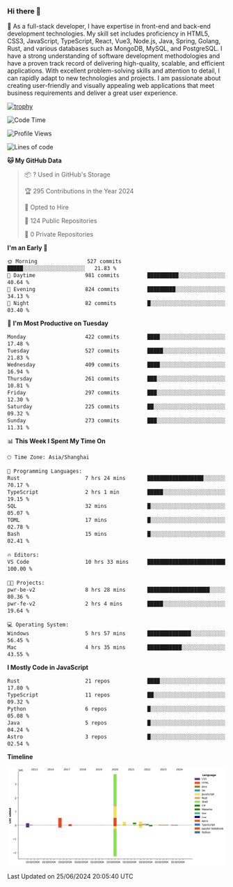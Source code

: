 ### Hi there 👋

🌱 As a full-stack developer, I have expertise in front-end and back-end development technologies. My skill set includes proficiency in HTML5, CSS3, JavaScript, TypeScript, React, Vue3, Node.js, Java, Spring, Golang, Rust, and various databases such as MongoDB, MySQL, and PostgreSQL. I have a strong understanding of software development methodologies and have a proven track record of delivering high-quality, scalable, and efficient applications. With excellent problem-solving skills and attention to detail, I can rapidly adapt to new technologies and projects. I am passionate about creating user-friendly and visually appealing web applications that meet business requirements and deliver a great user experience.

[![trophy](https://github-profile-trophy.vercel.app/?username=elton&rank=SECRET,SSS,SS,S,AAA,AA,A&theme=onedark&no-frame=true&margin-w=10)](https://github.com/ryo-ma/github-profile-trophy)

<!--START_SECTION:waka-->
![Code Time](http://img.shields.io/badge/Code%20Time-1%2C389%20hrs%2011%20mins-blue)

![Profile Views](http://img.shields.io/badge/Profile%20Views-1-blue)

![Lines of code](https://img.shields.io/badge/From%20Hello%20World%20I%27ve%20Written-5.6%20million%20lines%20of%20code-blue)

**🐱 My GitHub Data** 

> 📦 ? Used in GitHub's Storage 
 > 
> 🏆 295 Contributions in the Year 2024
 > 
> 💼 Opted to Hire
 > 
> 📜 124 Public Repositories 
 > 
> 🔑 0 Private Repositories 
 > 
**I'm an Early 🐤** 

```text
🌞 Morning                527 commits         █████░░░░░░░░░░░░░░░░░░░░   21.83 % 
🌆 Daytime                981 commits         ██████████░░░░░░░░░░░░░░░   40.64 % 
🌃 Evening                824 commits         █████████░░░░░░░░░░░░░░░░   34.13 % 
🌙 Night                  82 commits          █░░░░░░░░░░░░░░░░░░░░░░░░   03.40 % 
```
📅 **I'm Most Productive on Tuesday** 

```text
Monday                   422 commits         ████░░░░░░░░░░░░░░░░░░░░░   17.48 % 
Tuesday                  527 commits         █████░░░░░░░░░░░░░░░░░░░░   21.83 % 
Wednesday                409 commits         ████░░░░░░░░░░░░░░░░░░░░░   16.94 % 
Thursday                 261 commits         ███░░░░░░░░░░░░░░░░░░░░░░   10.81 % 
Friday                   297 commits         ███░░░░░░░░░░░░░░░░░░░░░░   12.30 % 
Saturday                 225 commits         ██░░░░░░░░░░░░░░░░░░░░░░░   09.32 % 
Sunday                   273 commits         ███░░░░░░░░░░░░░░░░░░░░░░   11.31 % 
```


📊 **This Week I Spent My Time On** 

```text
🕑︎ Time Zone: Asia/Shanghai

💬 Programming Languages: 
Rust                     7 hrs 24 mins       ██████████████████░░░░░░░   70.17 % 
TypeScript               2 hrs 1 min         █████░░░░░░░░░░░░░░░░░░░░   19.15 % 
SQL                      32 mins             █░░░░░░░░░░░░░░░░░░░░░░░░   05.07 % 
TOML                     17 mins             █░░░░░░░░░░░░░░░░░░░░░░░░   02.78 % 
Bash                     15 mins             █░░░░░░░░░░░░░░░░░░░░░░░░   02.41 % 

🔥 Editors: 
VS Code                  10 hrs 33 mins      █████████████████████████   100.00 % 

🐱‍💻 Projects: 
pwr-be-v2                8 hrs 28 mins       ████████████████████░░░░░   80.36 % 
pwr-fe-v2                2 hrs 4 mins        █████░░░░░░░░░░░░░░░░░░░░   19.64 % 

💻 Operating System: 
Windows                  5 hrs 57 mins       ██████████████░░░░░░░░░░░   56.45 % 
Mac                      4 hrs 35 mins       ███████████░░░░░░░░░░░░░░   43.55 % 
```

**I Mostly Code in JavaScript** 

```text
Rust                     21 repos            ████░░░░░░░░░░░░░░░░░░░░░   17.80 % 
TypeScript               11 repos            ██░░░░░░░░░░░░░░░░░░░░░░░   09.32 % 
Python                   6 repos             █░░░░░░░░░░░░░░░░░░░░░░░░   05.08 % 
Java                     5 repos             █░░░░░░░░░░░░░░░░░░░░░░░░   04.24 % 
Astro                    3 repos             █░░░░░░░░░░░░░░░░░░░░░░░░   02.54 % 
```



**Timeline**

![Lines of Code chart](https://raw.githubusercontent.com/elton/elton/main/assets/bar_graph.png)


 Last Updated on 25/06/2024 20:05:40 UTC
<!--END_SECTION:waka-->

<!--
**elton/elton** is a ✨ _special_ ✨ repository because its `README.md` (this file) appears on your GitHub profile.

Here are some ideas to get you started:

- 🔭 I’m currently working on ...
- 🌱 I’m currently learning ...
- 👯 I’m looking to collaborate on ...
- 🤔 I’m looking for help with ...
- 💬 Ask me about ...
- 📫 How to reach me: ...
- 😄 Pronouns: ...
- ⚡ Fun fact: ...
-->

